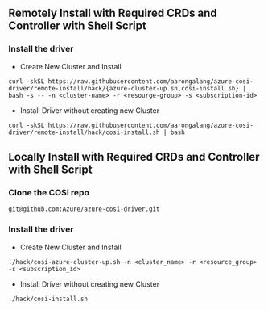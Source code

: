 ## Remotely Install with Required CRDs and Controller with Shell Script

### Install the driver

 - Create New Cluster and Install
 
```console
curl -skSL https://raw.githubusercontent.com/aarongalang/azure-cosi-driver/remote-install/hack/{azure-cluster-up.sh,cosi-install.sh} | bash -s -- -n <cluster-name> -r <resourge-group> -s <subscription-id>
```
 - Install Driver without creating new Cluster
 
```console
curl -skSL https://raw.githubusercontent.com/aarongalang/azure-cosi-driver/remote-install/hack/cosi-install.sh | bash
```
## Locally Install with Required CRDs and Controller with Shell Script

### Clone the COSI repo

```console
git@github.com:Azure/azure-cosi-driver.git
```

### Install the driver

 - Create New Cluster and Install
 
 ```console
 ./hack/cosi-azure-cluster-up.sh -n <cluster_name> -r <resource_group> -s <subscription_id>
 ```

 - Install Driver without creating new Cluster

 ```console
 ./hack/cosi-install.sh
 ```